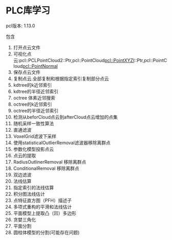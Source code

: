
# PLC库学习

pcl版本: 1.13.0

包含

1. 打开点云文件
2. 可视化点云:pcl::PCLPointCloud2::Ptr,pcl::PointCloud<pcl::PointXYZI>::Ptr,pcl::PointCloud<pcl::PointNormal>
3. 保存点云文件
4. 复制点云.全部复制和根据指定索引复制部分点云
5. kdtree的k近邻索引
6. kdtree的半径近邻索引
7. octree 体素近邻搜索
8. octree的k近邻索引
9. octree的半径近邻索引
10. 检测从beforCloud点云到afterCloud点云增加的点集
11. 随机采样一致性算法
12. 直通滤波
13. VoxelGrid滤波下采样
14. 使用statisticalOutlierRemoval滤波器移除离群点
15. 参数化模型投影点云
16. 点云的提取
17. RadiusOutlinerRemoval 移除离群点
18. ConditionalRemoval 移除离群点
19. 双边滤波
20. 法线估算
21. 指定索引的法线估算
22. 积分图法线估计
23. 点特征直方图（PFH）描述子
24. 多项式重构的平滑和法线估计
25. 平面模型上提取凸（凹）多边形
26. 贪婪三角化
27. 平面分割
28. 圆柱体模型的分割(可能存在问题)



